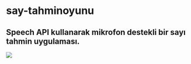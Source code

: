 # say-tahminoyunu

<h2>Speech API kullanarak mikrofon destekli bir sayı tahmin uygulaması.</h2>
<img src="https://user-images.githubusercontent.com/68081867/110319750-5fd47500-8020-11eb-9058-769113ce1aec.PNG">
